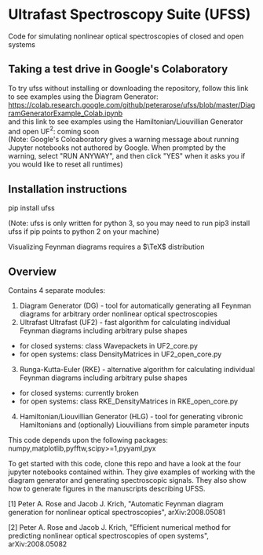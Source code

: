 # Ultrafast Spectroscopy Suite (UFSS)
Code for simulating nonlinear optical spectroscopies of closed and open systems

## Taking a test drive in Google's Colaboratory
To try ufss without installing or downloading the repository,
follow this link to see examples using the Diagram Generator:  
https://colab.research.google.com/github/peterarose/ufss/blob/master/DiagramGeneratorExample_Colab.ipynb  
and this link to see examples using the Hamiltonian/Liouvillian Generator and open UF$^2$:
coming soon  
(Note: Google's Coloaboratory gives a warning message about running Jupyter
notebooks not authored by Google. When prompted by the warning, select
"RUN ANYWAY", and then click "YES" when it asks you if you would like to
reset all runtimes)

## Installation instructions
pip install ufss  

(Note: ufss is only written for python 3, so you may need to run
pip3 install ufss if pip points to python 2 on your machine)  

Visualizing Feynman diagrams requires a $\TeX$ distribution

## Overview

Contains 4 separate modules:
1. Diagram Generator (DG) - tool for automatically generating all Feynman diagrams for arbitrary order nonlinear optical spectroscopies
2. Ultrafast Ultrafast (UF2) - fast algorithm for calculating individual Feynman diagrams including arbitrary pulse shapes
  - for closed systems: class Wavepackets in UF2_core.py
  - for open systems: class DensityMatrices in UF2_open_core.py
3. Runga-Kutta-Euler (RKE) - alternative algorithm for calculating individual Feynman diagrams including arbitrary pulse shapes
  - for closed systems: currently broken
  - for open systems: class RKE_DensityMatrices in RKE_open_core.py
4. Hamiltonian/Liouvillian Generator (HLG) - tool for generating vibronic Hamiltonians and (optionally) Liouvillians from simple parameter inputs

This code depends upon the following packages:
numpy,matplotlib,pyfftw,scipy>=1,pyyaml,pyx

To get started with this code, clone this repo and have a look at the four jupyter notebooks contained within. They give examples of working with the diagram generator and generating spectroscopic signals. They also show how to generate figures in the manuscripts describing UFSS.

[1] Peter A. Rose and Jacob J. Krich, "Automatic Feynman diagram generation for nonlinear optical spectroscopies", arXiv:2008.05081

[2] Peter A. Rose and Jacob J. Krich, "Efficient numerical method for predicting nonlinear optical spectroscopies of open systems", arXiv:2008.05082